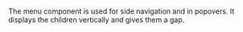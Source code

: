 # <flux-menu/>

The menu component is used for side navigation and in popovers. It displays the children
vertically and gives them a gap.
